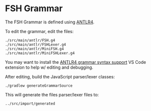 # FSH Grammar

The FSH Grammar is defined using [ANTLR4](https://www.antlr.org/).

To edit the grammar, edit the files:
```
./src/main/antlr/FSH.g4
./src/main/antlr/FSHLexer.g4
./src/main/antlr/MiniFSH.g4
./src/main/antlr/MiniFSHLexer.g4
```

You may want to install the [ANTLR4 grammar syntax support](https://marketplace.visualstudio.com/items?itemName=mike-lischke.vscode-antlr4) VS Code extension to help w/ editing and debugging.


After editing, build the JavaScript parser/lexer classes:
```
./gradlew generateGrammarSource
```

This will generate the files parser/lexer files to:
```
../src/import/generated
```